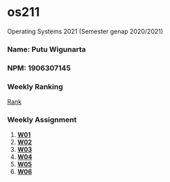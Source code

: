 # os211
Operating Systems 2021 (Semester genap 2020/2021)
### Name: Putu Wigunarta
### NPM: 1906307145 

### Weekly Ranking
[Rank](https://pwigunarta.github.io/os211/TXT/myrank.txt)

### Weekly Assignment
1. **[W01](https://pwigunarta.github.io/os211/W01/)**
2. **[W02](https://pwigunarta.github.io/os211/W02/)**
3. **[W03](https://pwigunarta.github.io/os211/W03/)**
4. **[W04](https://pwigunarta.github.io/os211/W04/)**
5. **[W05](https://pwigunarta.github.io/os211/W05/)**
6. **[W06](https://pwigunarta.github.io/os211/W06/)**
